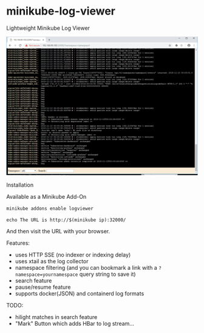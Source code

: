 # minikube-log-viewer
Lightweight Minikube Log Viewer

![minikube-log-viewer-screenshot.png](minikube-log-viewer-screenshot.png)

Installation

Available as a Minikube Add-On

```
minikube addons enable logviewer
```


```
echo The URL is http://$(minikube ip):32000/
```

And then visit the URL with your browser.

Features:
 * uses HTTP SSE (no indexer or indexing delay)
 * uses xtail as the log collector
 * namespace filtering (and you can bookmark a link with a `?namespace=yournamespace` query string to save it)
 * search feature
 * pause/resume feature
 * supports docker(JSON) and containerd log formats

TODO:
 * hilight matches in search feature
 * "Mark" Button which adds HBar to log stream...

